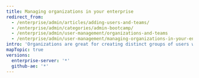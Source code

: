 ```yaml
---
title: Managing organizations in your enterprise
redirect_from:
  - /enterprise/admin/articles/adding-users-and-teams/
  - /enterprise/admin/categories/admin-bootcamp/
  - /enterprise/admin/user-management/organizations-and-teams
  - /enterprise/admin/user-management/managing-organizations-in-your-enterprise
intro: 'Organizations are great for creating distinct groups of users within your company, such as divisions or groups working on similar projects. Public repositories that belong to an organization are accessible to users in other organizations, while private repositories are inaccessible to anyone but members of the organization.'
mapTopic: true
versions:
  enterprise-server: '*'
  github-ae: '*'
---
```


